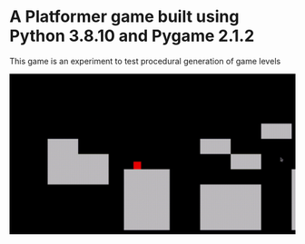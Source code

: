 # A Platformer game built using Python 3.8.10 and Pygame 2.1.2

This game is an experiment to test procedural generation of game levels

<img src="https://github.com/nsk126/JumpeeForce/blob/main/img/PYG%20GIF.gif" alt="img-early-game" width="550"/>

